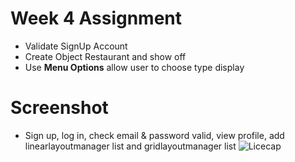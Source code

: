 # Week 4 Assignment

- Validate SignUp Account
- Create Object Restaurant and show off
- Use **Menu Options** allow user to choose type display

# Screenshot
- Sign up, log in, check email & password valid, view profile, add linearlayoutmanager list and gridlayoutmanager list
![Licecap](https://user-images.githubusercontent.com/93138165/161299806-45fab5e6-6d8a-43ab-81fa-c26dd8bfa192.gif)

